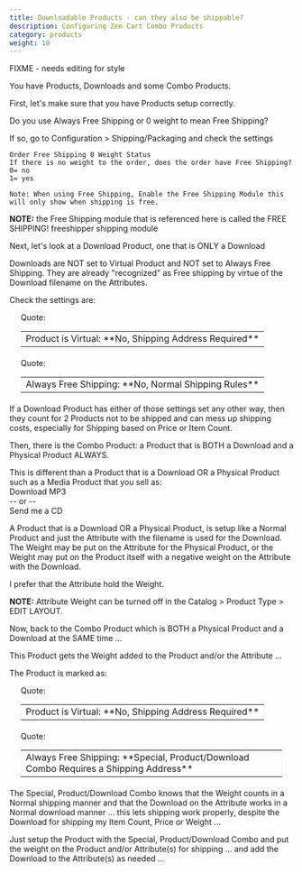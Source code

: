 ```yaml
---
title: Downloadable Products - can they also be shippable? 
description: Configuring Zen Cart Combo Products 
category: products
weight: 10
---
```


FIXME - needs editing for style

You have Products, Downloads and some Combo Products.

First, let's make sure that you have Products setup correctly. 

Do you use Always Free Shipping or 0 weight to mean Free Shipping?  

If so, go to Configuration > Shipping/Packaging and check the settings 

```
Order Free Shipping 0 Weight Status  
If there is no weight to the order, does the order have Free Shipping?  
0= no  
1= yes  

Note: When using Free Shipping, Enable the Free Shipping Module this will only show when shipping is free.
```

**NOTE:** the Free Shipping module that is referenced here is called the FREE SHIPPING! freeshipper shipping module 

Next, let's look at a Download Product, one that is ONLY a Download

Downloads are NOT set to Virtual Product and NOT set to Always Free Shipping.  They are already "recognized" as Free shipping by virtue of the Download filename on the Attributes. 

Check the settings are:  

<div style="margin: 5px 20px 20px;">

<div style="margin-bottom: 2px;" class="smallfont">Quote:</div>

<table width="100%" cellspacing="0" cellpadding="5" border="0">

<tbody>

<tr>

<td style="border: 1px inset ;" class="alt2">Product is Virtual: **No, Shipping Address Required**</td>

</tr>

</tbody>

</table>

</div>

<div style="margin: 5px 20px 20px;">

<div style="margin-bottom: 2px;" class="smallfont">Quote:</div>

<table width="100%" cellspacing="0" cellpadding="5" border="0">

<tbody>

<tr>

<td style="border: 1px inset ;" class="alt2">Always Free Shipping: **No, Normal Shipping Rules**</td>

</tr>

</tbody>

</table>

</div>

If a Download Product has either of those settings set any other way, then they count for 2 Products not to be shipped and can mess up shipping costs, especially for Shipping based on Price or Item Count.  

Then, there is the Combo Product: a Product that is BOTH a Download and a Physical Product ALWAYS.

This is different than a Product that is a Download OR a Physical Product such as a Media Product that you sell as:  
Download MP3  
-- or --  
Send me a CD  

A Product that is a Download OR a Physical Product, is setup like a Normal Product and just the Attribute with the filename is used for the Download.  The Weight may be put on the Attribute for the Physical Product, or the Weight may put on the Product itself with a negative weight on the Attribute with the Download.

I prefer that the Attribute hold the Weight. 

**NOTE:** Attribute Weight can be turned off in the Catalog > Product Type > EDIT LAYOUT. 

Now, back to the Combo Product which is BOTH a Physical Product and a Download at the SAME time ...  

This Product gets the Weight added to the Product and/or the Attribute ...  

The Product is marked as:  

<div style="margin: 5px 20px 20px;">

<div style="margin-bottom: 2px;" class="smallfont">Quote:</div>

<table width="100%" cellspacing="0" cellpadding="5" border="0">

<tbody>

<tr>

<td style="border: 1px inset ;" class="alt2">Product is Virtual: **No, Shipping Address Required**</td>

</tr>

</tbody>

</table>

</div>

<div style="margin: 5px 20px 20px;">

<div style="margin-bottom: 2px;" class="smallfont">Quote:</div>

<table width="100%" cellspacing="0" cellpadding="5" border="0">

<tbody>

<tr>

<td style="border: 1px inset ;" class="alt2">Always Free Shipping: **Special, Product/Download Combo Requires a Shipping Address**</td>

</tr>

</tbody>

</table>

</div>

The Special, Product/Download Combo knows that the Weight counts in a Normal shipping manner and that the Download on the Attribute works in a Normal download manner ... this lets shipping work properly, despite the Download for shipping my Item Count, Price or Weight ...  

Just setup the Product with the Special, Product/Download Combo and put the weight on the Product and/or Attribute(s) for shipping ... and add the Download to the Attribute(s) as needed ...  


